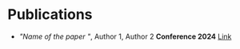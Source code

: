 # Publications
- *"Name of the paper "*,  Author 1, Author 2 **Conference 2024** [Link](https://arxiv.org) 
  